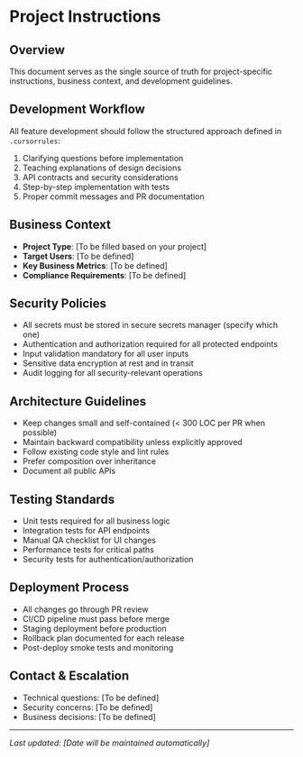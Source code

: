 # Project Instructions

## Overview
This document serves as the single source of truth for project-specific instructions, business context, and development guidelines.

## Development Workflow
All feature development should follow the structured approach defined in `.cursorrules`:
1. Clarifying questions before implementation
2. Teaching explanations of design decisions
3. API contracts and security considerations
4. Step-by-step implementation with tests
5. Proper commit messages and PR documentation

## Business Context
- **Project Type**: [To be filled based on your project]
- **Target Users**: [To be defined]
- **Key Business Metrics**: [To be defined]
- **Compliance Requirements**: [To be defined]

## Security Policies
- All secrets must be stored in secure secrets manager (specify which one)
- Authentication and authorization required for all protected endpoints
- Input validation mandatory for all user inputs
- Sensitive data encryption at rest and in transit
- Audit logging for all security-relevant operations

## Architecture Guidelines
- Keep changes small and self-contained (< 300 LOC per PR when possible)
- Maintain backward compatibility unless explicitly approved
- Follow existing code style and lint rules
- Prefer composition over inheritance
- Document all public APIs

## Testing Standards
- Unit tests required for all business logic
- Integration tests for API endpoints
- Manual QA checklist for UI changes
- Performance tests for critical paths
- Security tests for authentication/authorization

## Deployment Process
- All changes go through PR review
- CI/CD pipeline must pass before merge
- Staging deployment before production
- Rollback plan documented for each release
- Post-deploy smoke tests and monitoring

## Contact & Escalation
- Technical questions: [To be defined]
- Security concerns: [To be defined]
- Business decisions: [To be defined]

---
*Last updated: [Date will be maintained automatically]*

